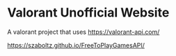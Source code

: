 # Valorant Unofficial Website

A valorant project that uses https://valorant-api.com/

https://szaboltz.github.io/FreeToPlayGamesAPI/
